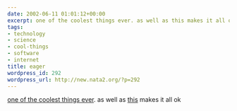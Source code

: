 ```yaml
---
date: 2002-06-11 01:01:12+00:00
excerpt: one of the coolest things ever. as well as this makes it all ok
tags:
- technology
- science
- cool-things
- software
- internet
title: eager
wordpress_id: 292
wordpress_url: http://new.nata2.org/?p=292
---
```


<a href="http://micro.magnet.fsu.edu/primer/java/scienceopticsu/powersof10/">one of the coolest things ever</a>. as well as <a href="http://msdl.microsoft.com/msdownload/mschat/2.5/x86/en/MSCHAT25.EXE">this</a> makes it all ok